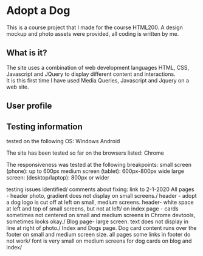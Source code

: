 Adopt a Dog
===========
This is a course project that I made for the course HTML200. A design mockup and photo assets were provided, all coding is written by me.

What is it?
----------
The site uses a combination of web development languages HTML, CSS, Javascript and JQuery to display different content and interactions.   
It is this first time I have used Media Queries, Javascript and Jquery on a web site.

User profile
------------

Testing information
-------------------
tested on the following OS:
Windows
Android

The site has been tested so far on the browsers listed:
Chrome

The responsiveness was tested at the following breakpoints:
small screen (phone): up to 600px
medium screen (tablet): 600px-800px wide
large screen: (desktop/laptop): 800px or wider

testing issues identified/ comments about fixing:
link to
2-1-2020
All pages - header photo, gradient does not display on small screens./
header - adopt a dog  logo is cut off at left on small, medium screens.
header- white space at left and top of small screens, but not at left/
on index page -  cards sometimes not centered on small and medium screens in Chrome devtools, sometimes looks okay./
Blog page- large screen. text does not display in line at right of photo./
Index and Dogs page. Dog card content runs over the footer on small and medium screen size.
all pages some links in footer do not work/
font is very small on medium screens for dog cards on blog and index/
